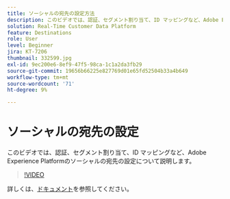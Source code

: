 ```yaml
---
title: ソーシャルの宛先の設定方法
description: このビデオでは、認証、セグメント割り当て、ID マッピングなど、Adobe Experience Platformのソーシャルの宛先の設定について説明します。
solution: Real-Time Customer Data Platform
feature: Destinations
role: User
level: Beginner
jira: KT-7206
thumbnail: 332599.jpg
exl-id: 9ec200e6-8ef9-47f5-98ca-1c1a2da3fb29
source-git-commit: 19656b66225e827769d01e65fd52504b33a4b649
workflow-type: tm+mt
source-wordcount: '71'
ht-degree: 9%

---
```


# ソーシャルの宛先の設定

このビデオでは、認証、セグメント割り当て、ID マッピングなど、Adobe Experience Platformのソーシャルの宛先の設定について説明します。

>[!VIDEO](https://video.tv.adobe.com/v/332599/?quality=12&learn=on)

詳しくは、[ドキュメント](https://experienceleague.adobe.com/docs/experience-platform/destinations/catalog/social/overview.html)を参照してください。

